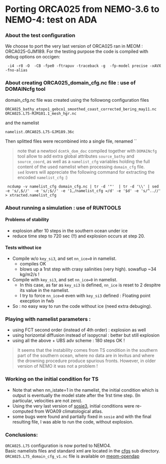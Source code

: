 # Porting ORCA025 from NEMO-3.6 to NEMO-4: test on ADA
### About the test configuration
We choose to port the very last version of ORCA025 ran in MEOM : ORCA025-GJM189.
 For the testing purpose the code is compiled with debug options on occigen:

     -i4 -r8 -O  -CB -fpe0 -ftrapuv -traceback -g  -fp-model precise -xAVX -fno-alias

### About creating ORCA025_domain_cfg.nc file : use of DOMAINcfg tool
   domain_cfg.nc file was created using the followong configuration files
   
   ```
   ORCA025_bathy_etopo1_gebco1_smoothed_coast_corrected_bering_may11.nc
   ORCA025.L75-MJM101.1_mesh_hgr.nc
   ```

   and the namelist 

   ```
   namelist.ORCA025.L75-GJM189.36c
   ```
   Then splitted files were recombined into a single file, renamed ``

   > note that a newtool `dcmtk_dom_doc` compiled together with `DOMAINcfg` tool allow to add extra global attributes `source_bathy` and `source_coord`, as well as a `namelist_cfg` variables holding the full content of the used namelist when processing `domain_cfg` file.  
   > `sed` lovers will appreciate the following command for extracting the encoded `namelist_cfg` :)  
   ```
    ncdump -v namelist_cfg domain_cfg.nc | tr -d '"'  | tr -d '\\' | sed -e 's/,$//'  -e 's/;$//' -e '1,/namelist_cfg =/d' -e '$d' -e 's/^..//' > xtracted.namelist_cfg
   ```

### About running a simulation : use of RUNTOOLS
#### Problems of stability
  * explosion after 10 steps in the southern ocean under ice
  * reduce time step to 720 sec (!!) and explosion occurs at step 20.
#### Tests without ice
  * Compile w/o `key_si3`, and set `nn_ice=0` in namelist.
    * compiles OK
    * blows up a 1rst step with crasy salinities (very high). sowaflup ~34 kg/m2/s ! 
  * Compile with `key_si3`, and set `nn_ice=0` in namelist.
    * In this case, as far as `key_si3` is defined, `nn_ice` is reset to 2 despitre its value in the namelist.
    * I try to force `nn_ice=0` even with `key_si3` defined : Floating point execption in fwb
  * So : no easy way to run the code without ice (need extra debuging).
### Playing with namelist parameters :
  * using FCT second order (instead of 4th order) : explosion as well
  * using horizontal diffusion instead of isopycnal : better but still explosion
  * using all the above + UBS adv scheme : 180 steps OK !
> It seems that the instability comes from TS condition in the southern part of the southern ocean, where no data are in levitus and where the drowning procedure produce spurious fronts. However, in older version of NEMO it was not a problem !
### Working on the initial condition for TS
  * Note that when nn_istate=1 in the namelist, the initial condition which is output is eventually the model state after the 1rst time step. (In particular, velocities are not zero).
  * Using the very last version of [sosie3](https://github.com/brodeau/sosie), initial conditions were re-computed from WOA09 climatological atlas.
   * some bugs were found and partially fixed in `sosie` and with the final resulting file, I was able to run the code, without explosion.

### Conclusions:
`ORCA025.L75` configuration is now ported to NEMO4.  
 Basic namelists files and standard xml are located in the [cfgs](../DCMTOOLS/DRAKKAR/NEMO4/cfgs/ORCA025.L75-nemo4) sub directory.  
`ORCA025.L75_domain_cfg_v1.nc` file is available on [meom-opendap](https://ige-meom-opendap.univ-grenoble-alpes.fr/thredds/catalog/meomopendap/extract/NEMO4-cfg/ORCA025.L75/catalog.html?dataset=meomscanpublic/NEMO4-cfg/ORCA025.L75/ORCA025.L75_domain_cfg_v1.nc) 

    

